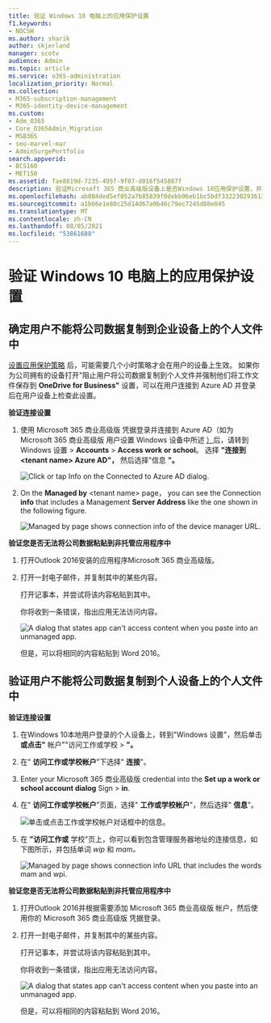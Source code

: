 ```yaml
---
title: 验证 Windows 10 电脑上的应用保护设置
f1.keywords:
- NOCSH
ms.author: sharik
author: skjerland
manager: scotv
audience: Admin
ms.topic: article
ms.service: o365-administration
localization_priority: Normal
ms.collection:
- M365-subscription-management
- M365-identity-device-management
ms.custom:
- Adm_O365
- Core_O365Admin_Migration
- MSB365
- seo-marvel-mar
- AdminSurgePortfolio
search.appverid:
- BCS160
- MET150
ms.assetid: fae8819d-7235-495f-9f07-d016f545887f
description: 验证Microsoft 365 商业高级版设备上是否Windows 10应用保护设置，并验证用户无法将公司数据复制到个人文件或非托管应用。
ms.openlocfilehash: ab084ded5ef052a7b85839f0debb96eb1bc5bdf332230293613396825c7263f0
ms.sourcegitcommit: a1b66e1e80c25d14d67a9b46c79ec7245d88e045
ms.translationtype: MT
ms.contentlocale: zh-CN
ms.lasthandoff: 08/05/2021
ms.locfileid: "53861688"
---
```

# <a name="validate-app-protection-settings-on-windows-10-pcs"></a>验证 Windows 10 电脑上的应用保护设置

## <a name="verify-that-users-cannot-copy-company-data-to-personal-files-on-corporate-devices"></a>确定用户不能将公司数据复制到企业设备上的个人文件中

[设置应用保护策略](protection-settings-for-windows-10-devices.md) 后，可能需要几个小时策略才会在用户的设备上生效。 如果你为公司拥有的设备打开"阻止用户将公司数据复制到个人文件并强制他们将工作文件保存到 **OneDrive for Business"** 设置，可以在用户连接到 Azure AD 并登录后在用户设备上检查此设置。 
  
 **验证连接设置**
  
1. 使用 Microsoft 365 商业高级版 凭据登录并连接到 Azure AD（如为 Microsoft 365 商业高级版 用户设置 Windows 设备中所述 [）](set-up-windows-devices.md)后，请转到 Windows 设置 \> **Accounts** \> **Access work or school**。 选择 **"连接到 \<tenant name\> Azure AD"，** 然后选择"信息 **"。**
    
    ![Click or tap Info on the Connected to Azure AD dialog.](../media/a36ede2b-d1a0-4d4e-8ea7-af39b4b63890.png)
  
2. On the **Managed by** \<tenant name\> page， you can see the Connection **info** that includes a Management **Server Address** like the one shown in the following figure. 
    
    ![Managed by page shows connection info of the device manager URL.](../media/47515a8e-2d0c-4bea-99f0-6b2545b88a11.png)
  
 **验证您是否无法将公司数据粘贴到非托管应用程序中**
  
1. 打开Outlook 2016安装的应用程序Microsoft 365 商业高级版。
    
2. 打开一封电子邮件，并复制其中的某些内容。
    
    打开记事本，并尝试将该内容粘贴到其中。
    
    你将收到一条错误，指出应用无法访问内容。
    
    ![A dialog that states app can't access content when you paste into an unmanaged app.](../media/5e82b154-cf2f-43c8-ae80-b45d8ad80e56.png)
  
    但是，可以将相同的内容粘贴到 Word 2016。
    
## <a name="verify-that-users-cannot-copy-company-data-to-personal-files-on-personal-devices"></a>验证用户不能将公司数据复制到个人设备上的个人文件中

 **验证连接设置**
  
1. 在Windows 10本地用户登录的个人设备上，转到"Windows 设置"，然后单击 **或点击"** 帐户""访问工作或学校 \> **"。**
    
2. 在" **访问工作或学校帐户**"下选择" **连接**"。
    
3. Enter your Microsoft 365 商业高级版 credential into the **Set up a work or school account dialog** Sign \> **in**.
    
4. 在" **访问工作或学校帐户**"页面，选择" **工作或学校帐户**"，然后选择" **信息**"。
    
    ![单击或点击工作或学校帐户对话框中的信息。](../media/63bd8b32-cb32-4afa-8ce0-6070ac403abc.png)
  
5. 在 **"访问工作或** 学校"页上，你可以看到包含管理服务器地址的连接信息，如下图所示，并包括单词 *wip* 和 *mam。* 
    
    ![Managed by page shows connection info URL that includes the words mam and wpi.](../media/abd4eaf4-44fa-4538-a3e8-1e0d331dfe1e.png)
  
 **验证您是否无法将公司数据粘贴到非托管应用程序中**
  
1. 打开Outlook 2016并根据需要添加 Microsoft 365 商业高级版 帐户，然后使用你的 Microsoft 365 商业高级版 凭据登录。
    
2. 打开一封电子邮件，并复制其中的某些内容。
    
    打开记事本，并尝试将该内容粘贴到其中。
    
    你将收到一条错误，指出应用无法访问内容。
    
    ![A dialog that states app can't access content when you paste into an unmanaged app.](../media/5e82b154-cf2f-43c8-ae80-b45d8ad80e56.png)
  
    但是，可以将相同的内容粘贴到 Word 2016。
    

